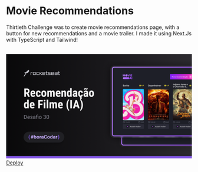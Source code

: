 <h1><strong>Movie Recommendations</strong></h1>

<p>Thirtieth Challenge was to create movie recommendations page, with a button for new recommendations and a movie trailer. I made it using Next.Js with TypeScript and Tailwind!</p>
<br>

<img src='./src/assets/capa.png'>

<br>
<a href='https://movie-recommendations-ch30.vercel.app/' target='_blank'>Deploy</a>
